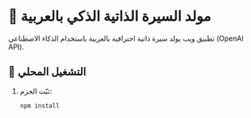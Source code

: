 # 🧠 مولد السيرة الذاتية الذكي بالعربية

تطبيق ويب يولد سيرة ذاتية احترافية بالعربية باستخدام الذكاء الاصطناعي (OpenAI API).

## 🔧 التشغيل المحلي

1. ثبّت الحزم:
   ```bash
   npm install
